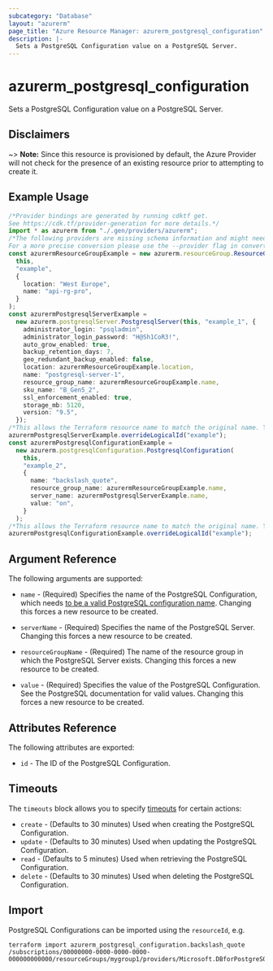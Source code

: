 ```yaml
---
subcategory: "Database"
layout: "azurerm"
page_title: "Azure Resource Manager: azurerm_postgresql_configuration"
description: |-
  Sets a PostgreSQL Configuration value on a PostgreSQL Server.
---
```


# azurerm\_postgresql\_configuration

Sets a PostgreSQL Configuration value on a PostgreSQL Server.

## Disclaimers

\~> **Note:** Since this resource is provisioned by default, the Azure Provider will not check for the presence of an existing resource prior to attempting to create it.

## Example Usage

```typescript
/*Provider bindings are generated by running cdktf get.
See https://cdk.tf/provider-generation for more details.*/
import * as azurerm from "./.gen/providers/azurerm";
/*The following providers are missing schema information and might need manual adjustments to synthesize correctly: azurerm.
For a more precise conversion please use the --provider flag in convert.*/
const azurermResourceGroupExample = new azurerm.resourceGroup.ResourceGroup(
  this,
  "example",
  {
    location: "West Europe",
    name: "api-rg-pro",
  }
);
const azurermPostgresqlServerExample =
  new azurerm.postgresqlServer.PostgresqlServer(this, "example_1", {
    administrator_login: "psqladmin",
    administrator_login_password: "H@Sh1CoR3!",
    auto_grow_enabled: true,
    backup_retention_days: 7,
    geo_redundant_backup_enabled: false,
    location: azurermResourceGroupExample.location,
    name: "postgresql-server-1",
    resource_group_name: azurermResourceGroupExample.name,
    sku_name: "B_Gen5_2",
    ssl_enforcement_enabled: true,
    storage_mb: 5120,
    version: "9.5",
  });
/*This allows the Terraform resource name to match the original name. You can remove the call if you don't need them to match.*/
azurermPostgresqlServerExample.overrideLogicalId("example");
const azurermPostgresqlConfigurationExample =
  new azurerm.postgresqlConfiguration.PostgresqlConfiguration(
    this,
    "example_2",
    {
      name: "backslash_quote",
      resource_group_name: azurermResourceGroupExample.name,
      server_name: azurermPostgresqlServerExample.name,
      value: "on",
    }
  );
/*This allows the Terraform resource name to match the original name. You can remove the call if you don't need them to match.*/
azurermPostgresqlConfigurationExample.overrideLogicalId("example");

```

## Argument Reference

The following arguments are supported:

*   `name` - (Required) Specifies the name of the PostgreSQL Configuration, which needs [to be a valid PostgreSQL configuration name](https://www.postgresql.org/docs/current/static/sql-syntax-lexical.html#SQL-SYNTAX-IDENTIFIER). Changing this forces a new resource to be created.

*   `serverName` - (Required) Specifies the name of the PostgreSQL Server. Changing this forces a new resource to be created.

*   `resourceGroupName` - (Required) The name of the resource group in which the PostgreSQL Server exists. Changing this forces a new resource to be created.

*   `value` - (Required) Specifies the value of the PostgreSQL Configuration. See the PostgreSQL documentation for valid values. Changing this forces a new resource to be created.

## Attributes Reference

The following attributes are exported:

* `id` - The ID of the PostgreSQL Configuration.

## Timeouts

The `timeouts` block allows you to specify [timeouts](https://www.terraform.io/language/resources/syntax#operation-timeouts) for certain actions:

* `create` - (Defaults to 30 minutes) Used when creating the PostgreSQL Configuration.
* `update` - (Defaults to 30 minutes) Used when updating the PostgreSQL Configuration.
* `read` - (Defaults to 5 minutes) Used when retrieving the PostgreSQL Configuration.
* `delete` - (Defaults to 30 minutes) Used when deleting the PostgreSQL Configuration.

## Import

PostgreSQL Configurations can be imported using the `resourceId`, e.g.

```shell
terraform import azurerm_postgresql_configuration.backslash_quote /subscriptions/00000000-0000-0000-0000-000000000000/resourceGroups/mygroup1/providers/Microsoft.DBforPostgreSQL/servers/server1/configurations/backslash_quote
```
